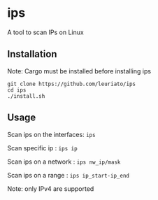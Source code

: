 # ips
A tool to scan IPs on Linux
## Installation
Note: Cargo must be installed before installing ips
```
git clone https://github.com/leuriato/ips
cd ips
./install.sh
```
## Usage
Scan ips on the interfaces: ```ips```

Scan specific ip : ```ips ip```

Scan ips on a network : ```ips nw_ip/mask```

Scan ips on a range : ```ips ip_start-ip_end```

Note: only IPv4 are supported
